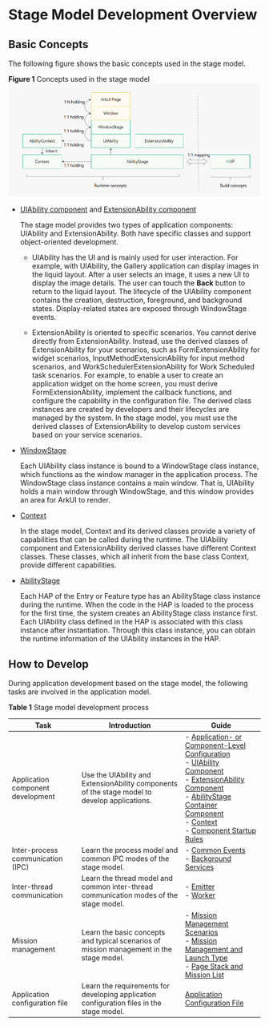# Stage Model Development Overview


## Basic Concepts

The following figure shows the basic concepts used in the stage model.

**Figure 1** Concepts used in the stage model 
![stage-concepts](figures/stage-concepts.png)

- [UIAbility component](uiability-overview.md) and [ExtensionAbility component](extensionability-overview.md)
  
  The stage model provides two types of application components: UIAbility and ExtensionAbility. Both have specific classes and support object-oriented development.
  
  - UIAbility has the UI and is mainly used for user interaction. For example, with UIAbility, the Gallery application can display images in the liquid layout. After a user selects an image, it uses a new UI to display the image details. The user can touch the **Back** button to return to the liquid layout. The lifecycle of the UIAbility component contains the creation, destruction, foreground, and background states. Display-related states are exposed through WindowStage events.
  
  - ExtensionAbility is oriented to specific scenarios. You cannot derive directly from ExtensionAbility. Instead, use the derived classes of ExtensionAbility for your scenarios, such as FormExtensionAbility for widget scenarios, InputMethodExtensionAbility for input method scenarios, and WorkSchedulerExtensionAbility for Work Scheduled task scenarios. For example, to enable a user to create an application widget on the home screen, you must derive FormExtensionAbility, implement the callback functions, and configure the capability in the configuration file. The derived class instances are created by developers and their lifecycles are managed by the system. In the stage model, you must use the derived classes of ExtensionAbility to develop custom services based on your service scenarios.
- [WindowStage](../windowmanager/application-window-stage.md)

  Each UIAbility class instance is bound to a WindowStage class instance, which functions as the window manager in the application process. The WindowStage class instance contains a main window. That is, UIAbility holds a main window through WindowStage, and this window provides an area for ArkUI to render.

- [Context](application-context-stage.md)

  In the stage model, Context and its derived classes provide a variety of capabilities that can be called during the runtime. The UIAbility component and ExtensionAbility derived classes have different Context classes. These classes, which all inherit from the base class Context, provide different capabilities.

- [AbilityStage](abilitystage.md)

  Each HAP of the Entry or Feature type has an AbilityStage class instance during the runtime. When the code in the HAP is loaded to the process for the first time, the system creates an AbilityStage class instance first. Each UIAbility class defined in the HAP is associated with this class instance after instantiation. Through this class instance, you can obtain the runtime information of the UIAbility instances in the HAP.


## How to Develop

During application development based on the stage model, the following tasks are involved in the application model.

**Table 1** Stage model development process

| Task| Introduction| Guide|
| -------- | -------- | -------- |
| Application component development| Use the UIAbility and ExtensionAbility components of the stage model to develop applications.| - [Application- or Component-Level Configuration](application-component-configuration-stage.md)<br>- [UIAbility Component](uiability-overview.md)<br>- [ExtensionAbility Component](extensionability-overview.md)<br>- [AbilityStage Container Component](abilitystage.md)<br>- [Context](application-context-stage.md)<br>- [Component Startup Rules](component-startup-rules.md)|
| Inter-process communication (IPC)| Learn the process model and common IPC modes of the stage model.| - [Common Events](common-event-overview.md)<br>- [Background Services](background-services.md)|
| Inter-thread communication| Learn the thread model and common inter-thread communication modes of the stage model.| - [Emitter](itc-with-emitter.md)<br>- [Worker](itc-with-worker.md)|
| Mission management| Learn the basic concepts and typical scenarios of mission management in the stage model.| - [Mission Management Scenarios](mission-management-overview.md)<br>- [Mission Management and Launch Type](mission-management-launch-type.md)<br>- [Page Stack and Mission List](page-mission-stack.md)|
| Application configuration file| Learn the requirements for developing application configuration files in the stage model.| [Application Configuration File](config-file-stage.md)|
